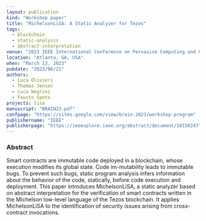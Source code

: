 ```yaml
---
layout: publication
kind: "Workshop paper"
title: "MichelsonLiSA: A Static Analyzer for Tezos"
tags:
  - blockchain
  - static-analysis
  - abstract-interpretation 
venue: "2023 IEEE International Conference on Pervasive Computing and Communications Workshops and other Affiliated Events (PerCom Workshops) (BRAIN 2023)"
location: "Atlanta, GA, USA"
when: "March 13, 2023"
pubdate: "2023/06/21"
authors:
  - Luca Olivieri
  - Thomas Jensen
  - Luca Negrini
  - Fausto Spoto
projects: lisa
manuscript: "BRAIN23.pdf"
confpage: "https://sites.google.com/view/brain-2023/workshop-program"
publishername: "IEEE"
publisherpage: "https://ieeexplore.ieee.org/abstract/document/10150247"
---
```


### Abstract

Smart contracts are immutable code deployed in a blockchain, whose execution modifies its global state. Code im-mutability leads to immutable bugs. To prevent such bugs, static program analysis infers information about the behavior of the code, statically, before code execution and deployment. This paper introduces MichelsonLiSA, a static analyzer based on abstract interpretation for the verification of smart contracts written in the Michelson low-level language of the Tezos blockchain. It applies MichelsonLiSA to the identification of security issues arising from cross-contract invocations.
